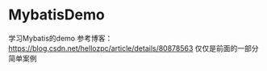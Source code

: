 # MybatisDemo
学习Mybatis的demo
参考博客：https://blog.csdn.net/hellozpc/article/details/80878563
仅仅是前面的一部分简单案例
